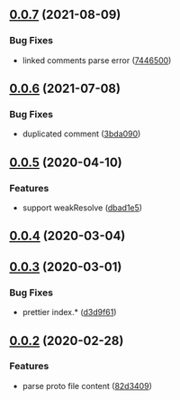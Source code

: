 ## [0.0.7](https://github.com/lancewuz/proto-parser/compare/v0.0.6...v0.0.7) (2021-08-09)


### Bug Fixes

* linked comments parse error ([7446500](https://github.com/lancewuz/proto-parser/commit/7446500a8cd11579ca95ece8a38b897d7242b9eb))



## [0.0.6](https://github.com/lancewuz/proto-parser/compare/v0.0.5...v0.0.6) (2021-07-08)


### Bug Fixes

* duplicated comment ([3bda090](https://github.com/lancewuz/proto-parser/commit/3bda090022a55ff61a8dcbf47e3e5fa4b18bfef3))



## [0.0.5](https://github.com/lancewuz/proto-parser/compare/v0.0.4...v0.0.5) (2020-04-10)


### Features

* support weakResolve ([dbad1e5](https://github.com/lancewuz/proto-parser/commit/dbad1e58957820ae6f0891433be7bcb8ce663464))



## [0.0.4](https://github.com/lancewuz/proto-parser/compare/v0.0.3...v0.0.4) (2020-03-04)



## [0.0.3](https://github.com/lancewuz/proto-parser/compare/v0.0.2...v0.0.3) (2020-03-01)


### Bug Fixes

* prettier index.* ([d3d9f61](https://github.com/lancewuz/proto-parser/commit/d3d9f61c205717de4bf7f4151211502cb9ee2c48))



## [0.0.2](https://github.com/lancewuz/proto-parser/compare/82d3409b83e40e1a3e4ee243ac45908caadc4815...v0.0.2) (2020-02-28)


### Features

* parse proto file content ([82d3409](https://github.com/lancewuz/proto-parser/commit/82d3409b83e40e1a3e4ee243ac45908caadc4815))



